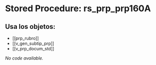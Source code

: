 # Stored Procedure: rs_prp_prp160A

## Usa los objetos:
- [[prp_rubro]]
- [[v_gen_subtip_prp]]
- [[v_prp_docum_std]]

*No code available.*
